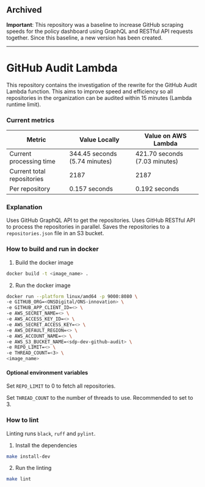 ## Archived

**Important**: This repository was a baseline to increase GitHub scraping speeds for the policy dashboard using GraphQL and RESTful API requests together. Since this baseline, a new version has been created.

-----

# GitHub Audit Lambda 

This repository contains the investigation of the rewrite for the GitHub Audit Lambda function. This aims to improve speed and efficiency so all repositories in the organization can be audited within 15 minutes (Lambda runtime limit).


### Current metrics

| Metric | Value Locally | Value on AWS Lambda |
| --- | --- | --- |
| Current processing time | 344.45 seconds (5.74 minutes) | 421.70 seconds (7.03 minutes) |
| Current total repositories | 2187 | 2187 |
| Per repository | 0.157 seconds | 0.192 seconds |

### Explanation

Uses GitHub GraphQL API to get the repositories.
Uses GitHub RESTful API to process the repositories in parallel.
Saves the repositories to a `repositories.json` file in an S3 bucket.

### How to build and run in docker

1. Build the docker image

```bash
docker build -t <image_name> .
```

2. Run the docker image

```bash
docker run --platform linux/amd64 -p 9000:8080 \
-e GITHUB_ORG=<ONSDigital/ONS-innovation> \
-e GITHUB_APP_CLIENT_ID=<> \
-e AWS_SECRET_NAME=<> \
-e AWS_ACCESS_KEY_ID=<> \
-e AWS_SECRET_ACCESS_KEY=<> \
-e AWS_DEFAULT_REGION=<> \
-e AWS_ACCOUNT_NAME=<> \
-e AWS_S3_BUCKET_NAME=<sdp-dev-github-audit> \
-e REPO_LIMIT=<> \
-e THREAD_COUNT=<3> \
<image_name>
```

#### Optional environment variables

Set `REPO_LIMIT` to 0 to fetch all repositories.

Set `THREAD_COUNT` to the number of threads to use. Recommended to set to 3.

### How to lint

Linting runs `black`, `ruff` and `pylint`.

1. Install the dependencies

```bash
make install-dev
```

2. Run the linting

```bash
make lint
```
